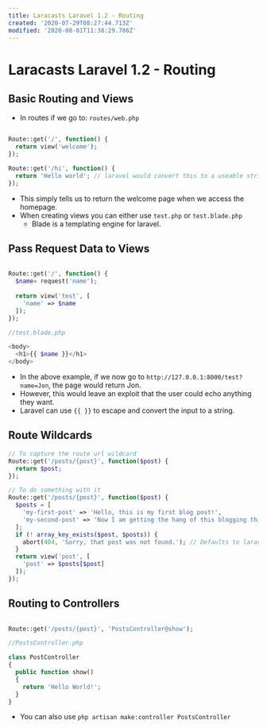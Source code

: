 ```yaml
---
title: Laracasts Laravel 1.2 - Routing
created: '2020-07-29T08:27:44.713Z'
modified: '2020-08-01T11:38:29.786Z'
---
```


# Laracasts Laravel 1.2 - Routing

## Basic Routing and Views

* In routes if we go to: `routes/web.php`

```php

Route::get('/', function() {
  return view('welcome');
});

Route::get('/hi', function() {
  return 'Hello world'; // laravel would convert this to a useable string.
});

```

* This simply tells us to return the welcome page when we access the homepage.
* When creating views you can either use `test.php` or `test.blade.php`
  * Blade is a templating engine for laravel.

## Pass Request Data to Views

```php

Route::get('/', function() {
  $name= request('name');
  
  return view('test', [
    'name' => $name
  ]);
});

//test.blade.php

<body>
  <h1>{{ $name }}</h1>
</body>

```
* In the above example, if we now go to `http://127.0.0.1:8000/test?name=Jon`, the page would return Jon.
* However, this would leave an exploit that the user could echo anything they want.
* Laravel can use `{{ }}` to escape and convert the input to a string.

## Route Wildcards


```php
// To capture the route url wildcard
Route::get('/posts/{post}', function($post) {
  return $post;
});

// To do something with it
Route::get('/posts/{post}', function($post) {
  $posts = [
    'my-first-post' => 'Hello, this is my first blog post!',
    'my-second-post' => 'Now I am getting the hang of this blogging thing.'
  ];
  if (! array_key_exists($post, $posts)) {
    abort(404, 'Sorry, that post was not found.'); // Defaults to laravel's 404 page.
  }
  return view('post', [
    'post' => $posts[$post]
  ]);
});


```

## Routing to Controllers

```php

Route::get('/posts/{post}', 'PostsController@show');

//PostsController.php

class PostController
{
  public function show()
  {
    return 'Hello World!';
  }
}

```
* You can also use `php artisan make:controller PostsController`


